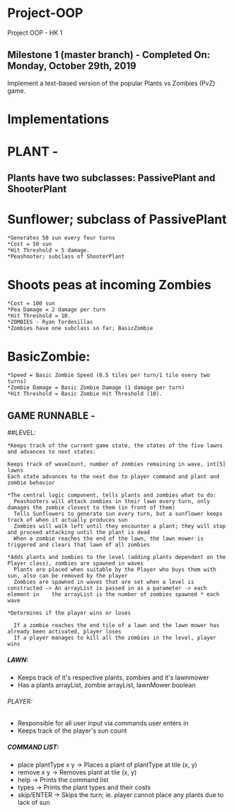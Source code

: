 # Project-OOP
Project OOP - HK 1
## Milestone 1 (master branch) - Completed On: Monday, October 29th, 2019
Implement a text-based version of the popular Plants vs Zombies (PvZ) game.
# Implementations
# PLANT - 
## Plants have two subclasses: PassivePlant and ShooterPlant

# Sunflower; subclass of PassivePlant

    *Generates 50 sun every four turns
    *Cost = 50 sun
    *Hit Threshold = 5 damage.
    *Peashooter; subclass of ShooterPlant

# Shoots peas at incoming Zombies
    *Cost = 100 sun
    *Pea Damage = 2 damage per turn
    *Hit Threshold = 10.
    *ZOMBIES - Ryan Tordesillas
    *Zombies have one subclass so far; BasicZombie

# BasicZombie:

    *Speed = Basic Zombie Speed (0.5 tiles per turn/1 tile every two turns)
    *Zombie Damage = Basic Zombie Damage (1 damage per turn)
    *Hit Threshold = Basic Zombie Hit Threshold (10).
   ## GAME RUNNABLE - 
  ##LEVEL:
  
    *Keeps track of the current game state, the states of the five lawns and advances to next states:

    Keeps track of waveCount, number of zombies remaining in wave, int[5] lawns
    Each state advances to the next due to player command and plant and zombie behavior
    
    *The central logic component, tells plants and zombies what to do:
      Peashooters will attack zombies in their lawn every turn, only damages the zombie closest to them (in front of them)
      Tells Sunflowers to generate sun every turn, but a sunflower keeps track of when it actually produces sun
      Zombies will walk left until they encounter a plant; they will stop and proceed attacking until the plant is dead
      When a zombie reaches the end of the lawn, the lawn mower is triggered and clears that lawn of all zombies
  
    *Adds plants and zombies to the level (adding plants dependent on the Player class), zombies are spawned in waves
      Plants are placed when suitable by the Player who buys them with sun, also can be removed by the player
      Zombies are spawned in waves that are set when a level is constructed -> An arrayList is passed in as a parameter -> each element in    the arrayList is the number of zombies spawned * each wave

    *Determines if the player wins or loses

      If a zombie reaches the end tile of a lawn and the lawn mower has already been activated, player loses
      If a player manages to kill all the zombies in the level, player wins
##### LAWN:
  - Keeps track of it's respective plants, zombies and it's lawnmower
  - Has a plants arrayList, zombie arrayList, lawnMower boolean

###### PLAYER: 
  - Responsible for all user input via commands user enters in
  - Keeps track of the player's sun count
  ##### COMMAND LIST:
  - place plantType x y  ->     Places a plant of plantType at tile (x, y)
  - remove x y           ->     Removes plant at tile (x, y)
  - help                 ->     Prints the command list
  - types                ->     Prints the plant types and their costs
  - skip/ENTER           ->     Skips the turn; ie. player cannot place any plants due to lack of sun
